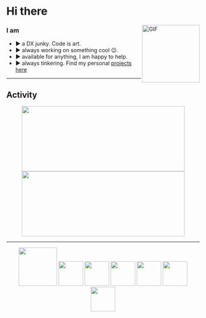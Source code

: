 # Hi there

<img align="right" height="150rem" alt="GIF" src="https://media1.giphy.com/media/jRf5fsn8G6YaogAWxn/200w.webp?cid=ecf05e47gi8syurh50krprpt3mcdfpanslwnkxry91zn4q9x&rid=200w.webp&ct=s" />

### I am

- ▶️  a DX junky. Code is art.
- ▶️  always working on something cool :wink:.
- ▶️  available for anything, I am happy to help.
- ▶️  always tinkering. Find my personal [projects here](https://www.npmjs.com/search?q=%40byteshift)

***

## Activity
<p align="center">
  <img width="425" height="170" align="center" src="https://github-readme-stats.vercel.app/api?username=haroldiedema&amp;theme=nord&amp;show_icons=true&amp;bg_color=22272e&amp;hide_border=true" style="max-width:100%;">
  <img width="425" height="170" align="center" src="https://github-readme-stats.vercel.app/api/top-langs/?username=haroldiedema&theme=nord&layout=compact&bg_color=22272e&hide_border=true" style="max-width:100%;">
</p>

***

<p align="center">
  <img width="100" src="https://media4.giphy.com/media/JqDcpPX8vWahUny0pE/giphy.gif?cid=790b761180c2e1e9844a7bba1660fb39de515ca5ea1e54c3&rid=giphy.gif&ct=s">
  <img width="64" src="https://media2.giphy.com/media/ln7z2eWriiQAllfVcn/200w.webp">
  <img width="64" src="https://media4.giphy.com/media/kdFc8fubgS31b8DsVu/giphy.gif?cid=ecf05e47nh47dgwp1c3stajh6hsfy8w8tbrfxdp4fwcbyfmg&rid=giphy.gif&ct=s">
  <img width="64" src="https://media1.giphy.com/media/fsEaZldNC8A1PJ3mwp/200w.webp?cid=ecf05e47ngnysikcbneuosemm1idt83ay6cv9zin7s7tztrm&rid=200w.webp&ct=s">
  <img width="64" src="https://i.giphy.com/media/XAxylRMCdpbEWUAvr8/giphy.webp">
  <img width="64" src="https://media3.giphy.com/media/VgGthkhUvGgOit7Y9i/giphy.gif?cid=ecf05e4768boybo39af1lseftqe7jposmfv9to0skn1wn4og&rid=giphy.gif&ct=s">
  <img width="64" src="https://media1.giphy.com/media/eNAsjO55tPbgaor7ma/200w.webp">
</p>
